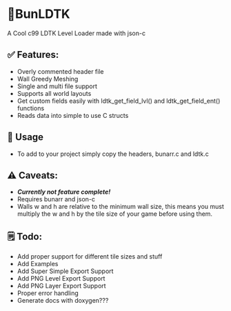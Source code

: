 # 🐇BunLDTK
A Cool c99 LDTK Level Loader made with json-c

## ✅ Features:
- Overly commented header file
- Wall Greedy Meshing
- Single and multi file support
- Supports all world layouts
- Get custom fields easily with ldtk_get_field_lvl() and ldtk_get_field_ent() functions
- Reads data into simple to use C structs

## 💾 Usage 
- To add to your project simply copy the headers, bunarr.c and ldtk.c 

## ⚠️  Caveats:
- ***Currently not feature complete!***
- Requires bunarr and json-c
- Walls w and h are relative to the minimum wall size, 
this means you must multiply the w and h by the tile size of your game before using them.

## 🗒️ Todo:
- Add proper support for different tile sizes and stuff
- Add Examples
- Add Super Simple Export Support
- Add PNG Level Export Support
- Add PNG Layer Export Support
- Proper error handling
- Generate docs with doxygen???
